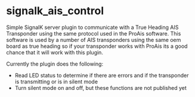 # signalk_ais_control

Simple SignalK server plugin to communicate with a True Heading AIS Transponder using the same protocol used in the ProAis software. This software is used by a number of AIS transponders using the same oem board as true heading so if your transponder works with ProAis its a good chance that it will work with this plugin. 

Currently the plugin does the following:
- Read LED status to determine if there are errors and if the transponder is transmitting or is in silent mode
- Turn silent mode on and off, but these functions are not published yet
  
